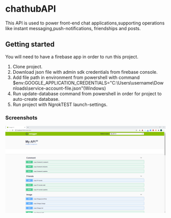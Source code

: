 # chathubAPI
This API is used to power front-end chat applications,supporting operations like instant messaging,push-notifications, friendships and posts.
## Getting started 
You will need to have a firebase app in order to run this project.
1) Clone project.
2) Download json file with admin sdk credentials from firebase console.
3) Add file path in environment from powershell with command $env:GOOGLE_APPLICATION_CREDENTIALS="C:\Users\username\Downloads\service-account-file.json"(Windows)
4) Run update-database command from powershell in order for project to auto-create database.
5) Run project with NgrokTEST launch-settings.

### Screenshots

![Alt text](/chathubAPI/Resources/prntScreen1.png?raw=true)

